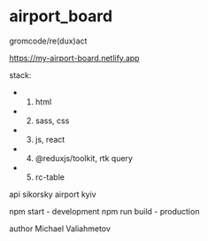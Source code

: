 # airport_board

gromcode/re(dux)act

https://my-airport-board.netlify.app

stack:
* 1. html
* 2. sass, css
* 3. js, react
* 4. @reduxjs/toolkit, rtk query
* 5. rc-table

api sikorsky airport kyiv

npm start - development
npm run build - production

author Michael Valiahmetov
